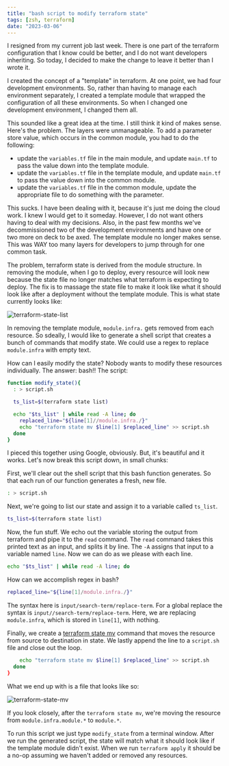 ```yaml
---
title: "bash script to modify terraform state"
tags: [zsh, terraform]
date: "2023-03-06"
---
```


I resigned from my current job last week. There is one part of the terraform configuration that I know could be better, and I do not want developers inheriting. So today, I decided to make the change to leave it better than I wrote it.

I created the concept of a "template" in terraform. At one point, we had four development environments. So, rather than having to manage each environment separately, I created a template module that wrapped the configuration of all these environments. So when I changed one development environment, I changed them all.

This sounded like a great idea at the time. I still think it kind of makes sense. Here's the problem. The layers were unmanageable. To add a parameter store value, which occurs in the common module, you had to do the following:
- update the `variables.tf` file in the main module, and update `main.tf` to pass the value down into the template module.
- update the `variables.tf` file in the template module, and update `main.tf` to pass the value down into the common module.
- update the `variables.tf` file in the common module, update the appropriate file to do something with the parameter.

This sucks. I have been dealing with it, because it's just me doing the cloud work. I knew I would get to it someday. However, I do not want others having to deal with my decisions. Also, in the past few months we've decommissioned two of the development environments and have one or two more on deck to be axed. The template module no longer makes sense. This was WAY too many layers for developers to jump through for one common task.

The problem, terraform state is derived from the module structure. In removing the module, when I go to deploy, every resource will look new because the state file no longer matches what terraform is expecting to deploy. The fix is to massage the state file to make it look like what it should look like after a deployment without the template module. This is what state currently looks like:

![terraform-state-list](/images/bash-terraform-state-list.png)

In removing the template module, `module.infra.` gets removed from each resource. So sdeally, I would like to generate a shell script that creates a bunch of commands that modify state. We could use a regex to replace `module.infra` with empty text.

How can I easily modify the state? Nobody wants to modify these resources individually. The answer: bash!! The script:

```sh
function modify_state(){
  : > script.sh

  ts_list=$(terraform state list)

  echo "$ts_list" | while read -A line; do
    replaced_line="${line[1]//module.infra./}"
    echo "terraform state mv $line[1] $replaced_line" >> script.sh
  done
}
```

I pieced this together using Google, obviously. But, it's beautiful and it works. Let's now break this script down, in small chunks:

First, we'll clear out the shell script that this bash function generates. So that each run of our function generates a fresh, new file.
```sh
: > script.sh
```

Next, we're going to list our state and assign it to a variable called `ts_list`.

```sh
ts_list=$(terraform state list)
```

Now, the fun stuff. We echo out the variable storing the output from terraform and pipe it to the `read` command. The `read` command takes this printed text as an input, and splits it by line. The `-A` assigns that input to a variable named `line`. Now we can do as we please with each line.

```sh
echo "$ts_list" | while read -A line; do
```

How can we accomplish regex in bash?

```sh
replaced_line="${line[1]/module.infra./}"
```

The syntax here is `input/search-term/replace-term`. For a global replace the syntax is `input//search-term/replace-term`. Here, we are replacing `module.infra`, which is stored in `line[1]`, with nothing.

Finally, we create a [terraform state mv](https://developer.hashicorp.com/terraform/cli/commands/state/mv) command that moves the resource from source to destination in state. We lastly append the line to a `script.sh` file and close out the loop.

```sh
    echo "terraform state mv $line[1] $replaced_line" >> script.sh
  done
}
```

What we end up with is a file that looks like so:

![terraform-state-mv](/images/bash-terraform-state-mv.png)

If you look closely, after the `terraform state mv`, we're moving the resource from `module.infra.module.*` to `module.*`.

To run this script we just type `modify_state` from a terminal window. After we run the generated script, the state will match what it should look like if the template module didn't exist. When we run `terraform apply` it should be a no-op assuming we haven't added or removed any resources.
